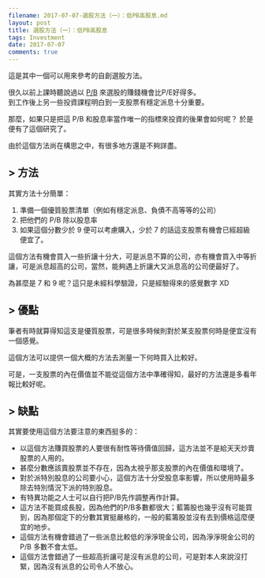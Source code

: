 ```yaml
---
filename: 2017-07-07-選股方法（一）：低PB高股息.md
layout: post
title: 選股方法（一）：低PB高股息
tags: Investment
date: 2017-07-07
comments: true
---
```


這是其中一個可以用來參考的自創選股方法。

很久以前上課時聽說過以 [P/B](http://www.investopedia.com/terms/p/price-to-bookratio.asp) 來選股的賺錢機會比P/E好得多。  
到工作後上另一些投資課程明白到一支股票有穩定派息十分重要。

那麼，如果只是把這 P/B 和股息率當作唯一的指標來投資的後果會如何呢？ 
於是便有了這個研究了。

由於這個方法尚在構思之中，有很多地方還是不夠詳盡。

## > 方法

其實方法十分簡單：

1. 準備一個優質股票清單（例如有穩定派息、負債不高等等的公司）
2. 把他們的 P/B 除以股息率
3. 如果這個分數少於 9 便可以考慮購入，少於 7 的話這支股票有機會已經超級便宜了。

這個方法有機會買入一些折讓十分大，可是派息不算的公司，亦有機會買入中等折讓，可是派息超高的公司，當然，能夠遇上折讓大又派息高的公司便最好了。

為甚麼是 7 和 9 呢？這只是未經科學驗證，只是經驗得來的感覺數字 XD

## > 優點

筆者有時就算得知這支是優質股票，可是很多時候則對於某支股票何時是便宜沒有一個感覺。

這個方法可以提供一個大概的方法去測量一下何時買入比較好。

可是，一支股票的內在價值並不能從這個方法中準確得知，最好的方法還是多看年報比較好呢。

## > 缺點

其實要使用這個方法要注意的東西挺多的：

* 以這個方法賺買股票的人要很有耐性等待價值回歸，這方法並不是給天天炒賣股票的人用的。
* 甚麼分數應該賣股票並不存在，因為太視乎那支股票的內在價值和環境了。
* 對於派特別股息的公司要小心，這個方法十分受股息率影響，所以使用時最多除去特別情況下派的特別股息。
* 有特異功能之人士可以自行把P/B先作調整再作計算。
* 這方法不能買成長股，因為他們的P/B多數都很大；藍籌股也幾乎沒有可能買到，因為那個定下的分數其實挺嚴格的，一般的藍籌股並沒有去到價格這麼便宜的地步。
* 這個方法有機會錯過了一些派息比較低的淨淨現金公司，因為淨淨現金公司的 P/B 多數不會太低。
* 這個方法會錯過了一些超高折讓可是沒有派息的公司，可是對本人來說沒打緊，因為沒有派息的公司令人不放心。